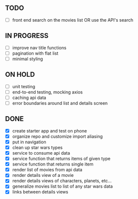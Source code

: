 ## TODO

- [ ] front end search on the movies list OR use the API's search

## IN PROGRESS

- [ ] improve nav title functions
- [ ] pagination with flat list
- [ ] minimal styling

## ON HOLD

- [ ] unit testing
- [ ] end-to-end testing, mocking axios
- [ ] caching api data
- [ ] error boundaries around list and details screen

## DONE

- [x] create starter app and test on phone
- [x] organize repo and customize import aliasing
- [x] put in navigation
- [x] clean up star wars types
- [x] service to consume api data
- [x] service function that returns items of given type
- [x] service function that returns single item
- [x] render list of movies from api data
- [x] render details view of a movie
- [x] render details views of characters, planets, etc...
- [x] generalize movies list to list of any star wars data
- [x] links between details views